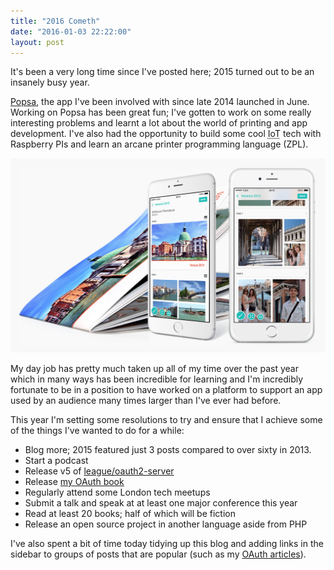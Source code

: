 ```yaml
---
title: "2016 Cometh"
date: "2016-01-03 22:22:00"
layout: post
---
```


It's been a very long time since I've posted here; 2015 turned out to be an insanely busy year.

[Popsa](http://popsa.co/), the app I've been involved with since late 2014 launched in June. Working on Popsa has been great fun; I've gotten to work on some really interesting problems and learnt a lot about the world of printing and app development. I've also had the opportunity to build some cool <abbr title="Internet of Things">IoT</abbr> tech with Raspberry PIs and learn an arcane printer programming language (ZPL).



![Popsa iOS preview](/images/snapcam.jpg)


My day job has pretty much taken up all of my time over the past year which in many ways has been incredible for learning and I'm incredibly fortunate to be in a position to have worked on a platform to support an app used by an audience many times larger than I've ever had before. 

This year I'm setting some resolutions to try and ensure that I achieve some of the things I've wanted to do for a while:

* Blog more; 2015 featured just 3 posts compared to over sixty in 2013.
* Start a podcast
* Release v5 of [league/oauth2-server](https://github.com/thephpleague/oauth2-server)
* Release [my OAuth book](https://leanpub.com/oauthello-a-book-about-oauth/)
* Regularly attend some London tech meetups
* Submit a talk and speak at at least one major conference this year
* Read at least 20 books; half of which will be fiction
* Release an open source project in another language aside from PHP

I've also spent a bit of time today tidying up this blog and adding links in the sidebar to groups of posts that are popular (such as my [OAuth articles](/tag/oauth)).

